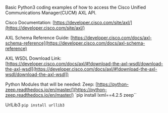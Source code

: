 Basic Python3 coding examples of how to access the Cisco Unified Communications Manager(CUCM) AXL API.

Cisco Documentation:
[https://developer.cisco.com/site/axl/](https://developer.cisco.com/site/axl/)

AXL Schema Reference Guide:
[https://developer.cisco.com/docs/axl-schema-reference](https://developer.cisco.com/docs/axl-schema-reference)

AXL WSDL Download Link:
[https://developer.cisco.com/docs/axl/#!download-the-axl-wsdl/download-the-axl-wsdl](https://developer.cisco.com/docs/axl/#!download-the-axl-wsdl/download-the-axl-wsdl])

Python Modules that will be needed:
Zeep:
[https://python-zeep.readthedocs.io/en/master/](https://python-zeep.readthedocs.io/en/master/)
`pip install lxml==4.2.5 zeep``

UrlLib3
`pip install urllib3`